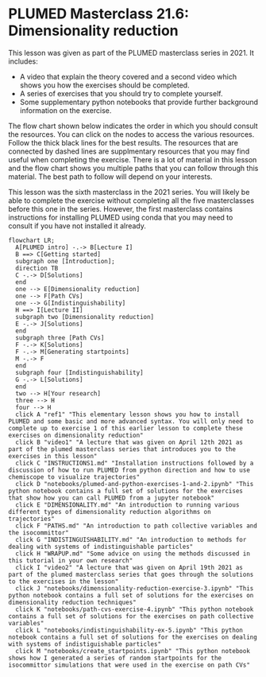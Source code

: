 #  PLUMED Masterclass 21.6: Dimensionality reduction

This lesson was given as part of the PLUMED masterclass series in 2021.  It includes:

* A video that explain the theory covered and a second video which shows you how the exercises should be completed.
* A series of exercises that you should try to complete yourself.
* Some supplementary python notebooks that provide further background information on the exercise.

The flow chart shown below indicates the order in which you should consult the resources.  You can click on the nodes to access the various resources.  Follow the thick black lines for the best results.  The resources that are connected by dashed lines are supplmentary resources that you may find useful when completing the exercise.  There is a lot of material in this lesson and the flow chart shows you multiple paths that you can follow through this material.  The best path to follow will depend on your interests. 

This lesson was the sixth masterclass in the 2021 series.  You will likely be able to complete the exercise without completing all the five masterclasses before this one in the series.  However, the first masterclass contains instructions for installing PLUMED using conda that you may need to consult if you have not installed it already.  

```mermaid
flowchart LR;
  A[PLUMED intro] -.-> B[Lecture I] 
  B ==> C[Getting started]
  subgraph one [Introduction];
  direction TB
  C -.-> D[Solutions]
  end
  one --> E[Dimensionality reduction]
  one --> F[Path CVs]
  one --> G[Indistinguishability]
  H ==> I[Lecture II]
  subgraph two [Dimensionality reduction]
  E -.-> J[Solutions]
  end
  subgraph three [Path CVs]
  F -.-> K[Solutions]
  F -.-> M[Generating startpoints]
  M -.-> F
  end
  subgraph four [Indistinguishability]
  G -.-> L[Solutions]
  end
  two --> H[Your research] 
  three --> H
  four --> H
  click A "ref1" "This elementary lesson shows you how to install PLUMED and some basic and more advanced syntax. You will only need to complete up to exercise 1 of this earlier lesson to complete these exercises on dimensionality reduction"
  click B "video1" "A lecture that was given on April 12th 2021 as part of the plumed masterclass series that introduces you to the exercises in this lesson"
  click C "INSTRUCTIONS1.md" "Installation instructions followed by a discussion of how to run PLUMED from python direction and how to use chemiscope to visualize trajectories"
  click D "notebooks/plumed-and-python-exercises-1-and-2.ipynb" "This python notebook contains a full set of solutions for the exercises that show how you can call PLUMED from a jupyter notebook"
  click E "DIMENSIONALITY.md" "An introduction to running various different types of dimensionality reduction algorithms on trajectories"
  click F "PATHS.md" "An introduction to path collective variables and the isocommittor"
  click G "INDISTINGUISHABILITY.md" "An introduction to methods for dealing with systems of indistinguishable particles"
  click H "WRAPUP.md" "Some advice on using the methods discussed in this tutorial in your own research"
  click I "video2" "A lecture that was given on April 19th 2021 as part of the plumed masterclass series that goes through the solutions to the exercises in the lesson"
  click J "notebooks/dimensionality-reduction-exercise-3.ipynb" "This python notebook contains a full set of solutions for the exercises on dimensionality reduction techniques"
  click K "notebooks/path-cvs-exercise-4.ipynb" "This python notebook contains a full set of solutions for the exercises on path collective variables"
  click L "notebooks/indistinguishability-ex-5.ipynb" "This python notebook contains a full set of solutions for the exercises on dealing with systems of indistiguishable particles"
  click M "notebooks/create_startpoints.ipynb" "This python notebook shows how I generated a series of random startpoints for the isocommittor simulations that were used in the exercise on path CVs"
```

